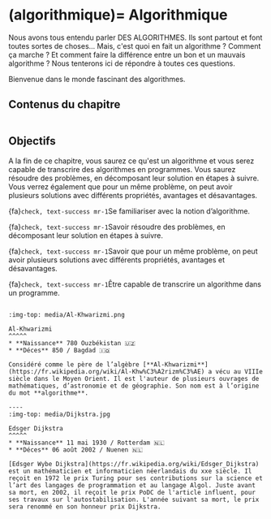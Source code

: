 (algorithmique)=
Algorithmique
==============================

<!-- Quand on cherche ses clés, on commence par fouiller ses poches. Si elles n'y sont pas, on va regarder en surface dans plusieurs pièces de la maison, pour voir si elles ne traîneraient pas quelque part. Si on ne les trouve toujours pas, on finit par refaire le même chemin en boucle, mais en cherchant toujours plus profond dans nos poches, dans nos vestes, dans nos tiroirs, et ainsi de suite jusqu'à les trouver. Pourquoi ne pas avoir commencé par fouiller à fond le premier tiroir rencontré ? Pourquoi ne pas s'être restreint dès le début à ne chercher que dans une pièce mais en soulevant le moindre objet pour voir si elles n'étaient pas dessus ? 

Parce que, grâce à l'habitude, on sait que la meilleure stratégie, c'est à dire celle qui a fait que l'on trouve ses clés la plupart du temps, est celle que l'on a utilisé. 

Cette stratégie, en informatique, ressemble à peu de choses près à un algorithme nommé [algorithme de parcours en profondeur itératif](https://en.wikipedia.org/wiki/Iterative_deepening_depth-first_search). Derrière ce nom se cache un principe simple. Dans l'exemple des clés ce serait : commencer par fouiller une pièce, en se limitant dans la profondeur de la recherche, puis changer de pièce, et réitérer ce schéma en allant de plus en plus profond dans les tiroirs et les poches.  -->

Nous avons tous entendu parler DES ALGORITHMES. Ils sont partout et font toutes sortes de choses... Mais, c'est quoi en fait un algorithme ? Comment ça marche ? Et comment faire la différence entre un bon et un mauvais algorithme ? Nous tenterons ici de répondre à toutes ces questions.

Bienvenue dans le monde fascinant des algorithmes. 

## Contenus du chapitre

```{tableofcontents}
```

## Objectifs

A la fin de ce chapitre, vous saurez ce qu'est un algorithme et vous serez capable de transcrire des algorithmes en programmes. Vous saurez résoudre des problèmes, en décomposant leur solution en étapes à suivre. Vous verrez également que pour un même problème, on peut avoir plusieurs solutions avec différents propriétés, avantages et désavantages. 

{fa}`check, text-success mr-1`Se familiariser avec la notion d’algorithme.

{fa}`check, text-success mr-1`Savoir résoudre des problèmes, en décomposant leur solution en étapes à suivre.

{fa}`check, text-success mr-1`Savoir que pour un même problème, on peut avoir plusieurs solutions avec différents propriétés, avantages et désavantages.

{fa}`check, text-success mr-1`Être capable de transcrire un algorithme dans un programme.





````{panels}

:img-top: media/Al-Khwarizmi.png

Al-Khwarizmi
^^^^^
* **Naissance** 780 Ouzbékistan 🇺🇿
* **Déces** 850 / Bagdad 🇮🇶

Considéré comme le père de l’algèbre [**Al-Khwarizmi**](https://fr.wikipedia.org/wiki/Al-Khw%C3%A2rizm%C3%AE) a vécu au VIIIe siècle dans le Moyen Orient. Il est l'auteur de plusieurs ouvrages de mathématiques, d’astronomie et de géographie. Son nom est à l’origine du mot **algorithme**.

----
:img-top: media/Dijkstra.jpg

Edsger Dijkstra
^^^^^
* **Naissance** 11 mai 1930 / Rotterdam 🇳🇱
* **Déces** 06 août 2002 / Nuenen 🇳🇱

[Edsger Wybe Dijkstra](https://fr.wikipedia.org/wiki/Edsger_Dijkstra) est un mathématicien et informaticien néerlandais du xxe siècle. Il reçoit en 1972 le prix Turing pour ses contributions sur la science et l’art des langages de programmation et au langage Algol. Juste avant sa mort, en 2002, il reçoit le prix PoDC de l'article influent, pour ses travaux sur l'autostabilisation. L'année suivant sa mort, le prix sera renommé en son honneur prix Dijkstra.

````






